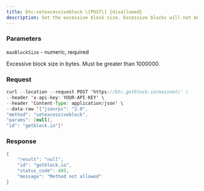 ```yaml
---
title: btc:setexcessiveblock \[POST\] {disallowed}
description: Set the excessive block size. Excessive blocks will not be used in theactive chain or relayed.This discourages the propagation of blocks that you consider excessivelylarge.
---
```


### Parameters


`maxBlockSize` - numeric, required

Excessive block size in bytes. Must be greater than 1000000.

### Request

``` java
curl --location --request POST 'https://btc.getblock.io/mainnet/' \
--header 'x-api-key: YOUR-API-KEY' \
--header 'Content-Type: application/json' \
--data-raw '{"jsonrpc": "2.0",
"method": "setexcessiveblock",
"params": [null],
"id": "getblock.io"}'
```

###  Response

``` java
{
    "result": "null",
    "id": "getblock.io",
    "status_code": 405,
    "message": "Method not allowed"
}
```

